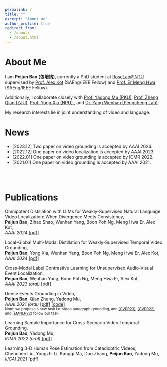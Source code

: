 ```yaml
---
permalink: /
title: ""
excerpt: "About me"
author_profile: true
redirect_from: 
  - /about/
  - /about.html
---
```


About Me
======
I am **Peijun Bao (包培钧)**, currently a PhD student at [RoseLab@NTU](https://www.ntu.edu.sg/rose/about-us/our-people#Content_C001_Col00) supervised by [Prof. Alex Kot](https://personal.ntu.edu.sg/eackot/) (SAEng/IEEE Fellow) and [Prof. Er Meng Hwa](https://www.ntu.edu.sg/research/faculty-directory/detail/rp02304) (SAEng/IEEE Fellow).

Additionally, I collaborate closely with [Prof. Yadong Mu (PKU)](http://www.muyadong.com/), [Prof. Zheng Qian (ZJU)](https://person.zju.edu.cn/zq), [Prof. Yong Xia (NPU) ](https://scholar.google.com/citations?user=Usw1jeMAAAAJ&hl=en), and [Dr. Yang Wenhan (Pengcheng Lab)](https://flyywh.github.io/).

My research interests lie in joint understanding of video and language.

News
======
- [2023.12] Two paper on video grounding is accepted by AAAI 2024.
- [2022.12] One paper on video localization is accepted by AAAI 2023.
- [2022.01] One paper on video grounding is accepted by ICMR 2022.
- [2021.01] One paper on video grounding is accepted by AAAI 2021.
<br />
<br />

Publications 
======
Omnipotent Distillation with LLMs for Weakly-Supervised Natural Language Video Localization: When Divergence Meets Consistency,<br />
**Peijun Bao**, Zihao Shao, Wenhan Yang, Boon Poh Ng, Meng Hwa Er, Alex Kot,<br />
*AAAI 2024* [[pdf]](https://baopj.github.io/files/OmniD_AAAI2024.pdf) 

Local-Global Multi-Modal Distillation for Weakly-Supervised Temporal Video Grounding, <br />
**Peijun Bao**, Yong Xia, Wenhan Yang, Boon Poh Ng, Meng Hwa Er, Alex Kot, <br />
*AAAI 2024* [[pdf]](https://baopj.github.io/files/MMDist_AAAI2024.pdf)

Cross-Modal Label Contrastive Learning for Unsupervised Audio-Visual Event Localization, <br />
**Peijun Bao**, Wenhan Yang, Boon Poh Ng, Meng Hwa Er, Alex Kot,<br />
*AAAI 2023 (oral)* [[pdf]](https://ojs.aaai.org/index.php/AAAI/article/view/25093)

Dense Events Grounding in Video, <br />
**Peijun Bao**, Qian Zheng, Yadong Mu,<br />
*AAAI 2021 (oral)* [[pdf]](https://baopj.github.io/files/PeijunBao_AAAI21_DenseEventsGrounding.pdf) [[code]](https://github.com/baopj/DenseEventsGrounding)<br />
<small> Note: we propose a new task i.e. video paragraph grounding, and  [[CVPR23]](https://openaccess.thecvf.com/content/CVPR2023/papers/Tan_Hierarchical_Semantic_Correspondence_Networks_for_Video_Paragraph_Grounding_CVPR_2023_paper.pdf), [[CVPR22]](https://openaccess.thecvf.com/content/CVPR2022/papers/Jiang_Semi-Supervised_Video_Paragraph_Grounding_With_Contrastive_Encoder_CVPR_2022_paper.pdf), and [[EMNLP22]](https://aclanthology.org/2022.emnlp-main.639.pdf) follow our task. </small>

Learning Sample Importance for Cross-Scenario Video Temporal Grounding, <br />
**Peijun Bao**, Yadong Mu,<br />
*ICMR 2022 (oral)* [[pdf]](https://arxiv.org/pdf/2201.02848.pdf)

Learning 3-D Human Pose Estimation from Catadioptric Videos, <br />
Chenchen Liu, Yongzhi Li, Kangqi Ma, Duo Zhang, **Peijun Bao**, Yadong Mu,<br />
*IJCAI 2021* [[pdf]](https://www.ijcai.org/proceedings/2021/0118.pdf)
